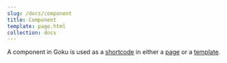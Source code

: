 ```yaml
---
slug: /docs/component
title: Component
template: page.html
collection: docs
---
```


A component in Goku is used as a [shortcode](/docs/shortcode) in either a [page](/docs/page) or a [template](/docs/template).

